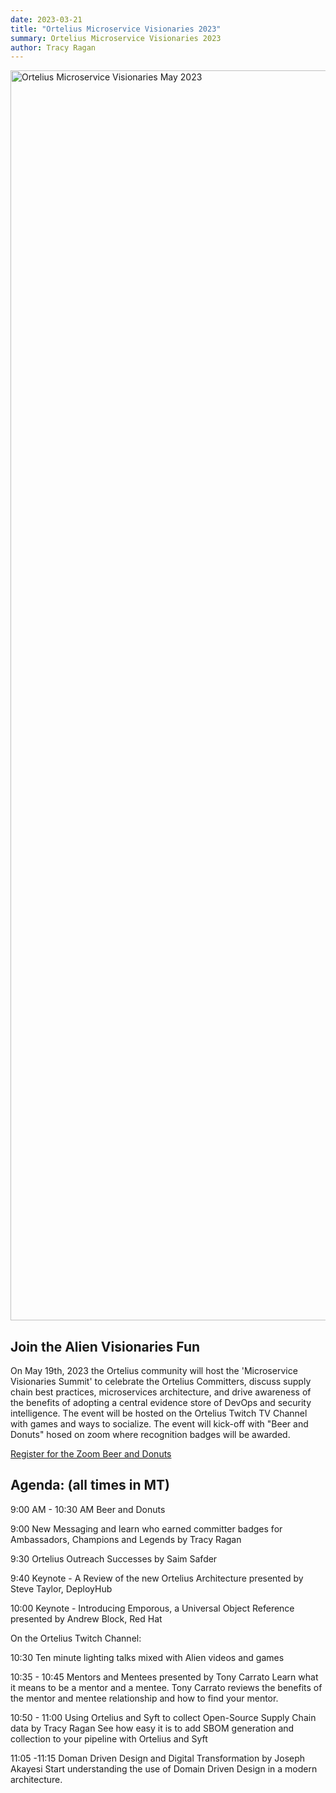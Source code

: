 ```yaml
---
date: 2023-03-21
title: "Ortelius Microservice Visionaries 2023"
summary: Ortelius Microservice Visionaries 2023
author: Tracy Ragan
---
```


<div class="col-center">
<img src="/images/ortelius-visionaries-banner-May23.png" alt="Ortelius Microservice Visionaries May 2023" height="2000px" width="1000px" />
</div>
<p></p>

## Join the Alien Visionaries Fun

On May 19th, 2023 the Ortelius community will host the 'Microservice Visionaries Summit' to celebrate the Ortelius Committers, discuss supply chain best practices, microservices architecture, and drive awareness of the benefits of adopting a central evidence store of DevOps and security intelligence. The event will be hosted on the Ortelius Twitch TV Channel with games and ways to socialize. The event will kick-off with "Beer and Donuts" hosed on zoom where recognition badges will be awarded.

[Register for the Zoom Beer and Donuts](https://us02web.zoom.us/webinar/register/WN_sJk9eicjQOOcTFcbPWwC0w)

## Agenda: (all times in MT)

9:00 AM - 10:30 AM Beer and Donuts

9:00 New Messaging and learn who earned committer badges for Ambassadors, Champions and Legends by Tracy Ragan

9:30 Ortelius Outreach Successes by Saim Safder 

9:40 Keynote - A Review of the new Ortelius Architecture presented by Steve Taylor, DeployHub 

10:00 Keynote - Introducing Emporous, a Universal Object Reference presented by Andrew Block, Red Hat

On the Ortelius Twitch Channel: 

10:30 Ten minute lighting talks mixed with Alien videos and games

10:35 - 10:45 Mentors and Mentees presented by Tony Carrato
Learn what it means to be a mentor and a mentee. Tony Carrato reviews the benefits of the mentor and mentee relationship and how to find your mentor.

10:50 - 11:00 Using Ortelius and Syft to collect Open-Source Supply Chain data by Tracy Ragan
See how easy it is to add SBOM generation and collection to your pipeline with Ortelius and Syft

11:05 -11:15 Doman Driven Design and Digital Transformation by Joseph Akayesi
Start understanding the use of Domain Driven Design in a modern architecture.